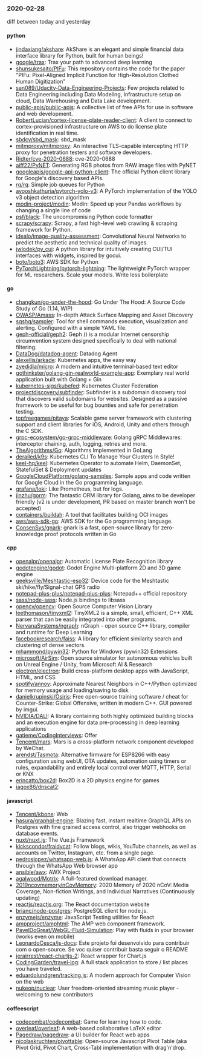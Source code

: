 ### 2020-02-28
diff between today and yesterday

#### python
* [jindaxiang/akshare](https://github.com/jindaxiang/akshare): AkShare is an elegant and simple financial data interface library for Python, built for human beings!
* [google/trax](https://github.com/google/trax): Trax  your path to advanced deep learning
* [shunsukesaito/PIFu](https://github.com/shunsukesaito/PIFu): This repository contains the code for the paper "PIFu: Pixel-Aligned Implicit Function for High-Resolution Clothed Human Digitization"
* [san089/Udacity-Data-Engineering-Projects](https://github.com/san089/Udacity-Data-Engineering-Projects): Few projects related to Data Engineering including Data Modeling, Infrastructure setup on cloud, Data Warehousing and Data Lake development.
* [public-apis/public-apis](https://github.com/public-apis/public-apis): A collective list of free APIs for use in software and web development.
* [RobertLucian/cortex-license-plate-reader-client](https://github.com/RobertLucian/cortex-license-plate-reader-client): A client to connect to cortex-provisioned infrastructure on AWS to do license plate identification in real time.
* [sbdcv/sbd_mask](https://github.com/sbdcv/sbd_mask): sbd_mask
* [mitmproxy/mitmproxy](https://github.com/mitmproxy/mitmproxy): An interactive TLS-capable intercepting HTTP proxy for penetration testers and software developers.
* [Ridter/cve-2020-0688](https://github.com/Ridter/cve-2020-0688): cve-2020-0688
* [aiff22/PyNET](https://github.com/aiff22/PyNET): Generating RGB photos from RAW image files with PyNET
* [googleapis/google-api-python-client](https://github.com/googleapis/google-api-python-client):  The official Python client library for Google's discovery based APIs.
* [rq/rq](https://github.com/rq/rq): Simple job queues for Python
* [ayooshkathuria/pytorch-yolo-v3](https://github.com/ayooshkathuria/pytorch-yolo-v3): A PyTorch implementation of the YOLO v3 object detection algorithm
* [modin-project/modin](https://github.com/modin-project/modin): Modin: Speed up your Pandas workflows by changing a single line of code
* [psf/black](https://github.com/psf/black): The uncompromising Python code formatter
* [scrapy/scrapy](https://github.com/scrapy/scrapy): Scrapy, a fast high-level web crawling & scraping framework for Python.
* [idealo/image-quality-assessment](https://github.com/idealo/image-quality-assessment): Convolutional Neural Networks to predict the aesthetic and technical quality of images.
* [jwlodek/py_cui](https://github.com/jwlodek/py_cui): A python library for intuitively creating CUI/TUI interfaces with widgets, inspired by gocui.
* [boto/boto3](https://github.com/boto/boto3): AWS SDK for Python
* [PyTorchLightning/pytorch-lightning](https://github.com/PyTorchLightning/pytorch-lightning): The lightweight PyTorch wrapper for ML researchers. Scale your models. Write less boilerplate

#### go
* [changkun/go-under-the-hood](https://github.com/changkun/go-under-the-hood):  Go Under The Hood: A Source Code Study of Go (1.14, WIP)
* [OWASP/Amass](https://github.com/OWASP/Amass): In-depth Attack Surface Mapping and Asset Discovery
* [sqshq/sampler](https://github.com/sqshq/sampler): Tool for shell commands execution, visualization and alerting. Configured with a simple YAML file.
* [geph-official/geph2](https://github.com/geph-official/geph2): Geph () is a modular Internet censorship circumvention system designed specifically to deal with national filtering.
* [DataDog/datadog-agent](https://github.com/DataDog/datadog-agent): Datadog Agent
* [alexellis/arkade](https://github.com/alexellis/arkade): Kubernetes apps, the easy way 
* [zyedidia/micro](https://github.com/zyedidia/micro): A modern and intuitive terminal-based text editor
* [gothinkster/golang-gin-realworld-example-app](https://github.com/gothinkster/golang-gin-realworld-example-app): Exemplary real world application built with Golang + Gin
* [kubernetes-sigs/kubefed](https://github.com/kubernetes-sigs/kubefed): Kubernetes Cluster Federation
* [projectdiscovery/subfinder](https://github.com/projectdiscovery/subfinder): Subfinder is a subdomain discovery tool that discovers valid subdomains for websites. Designed as a passive framework to be useful for bug bounties and safe for penetration testing.
* [topfreegames/pitaya](https://github.com/topfreegames/pitaya): Scalable game server framework with clustering support and client libraries for iOS, Android, Unity and others through the C SDK.
* [grpc-ecosystem/go-grpc-middleware](https://github.com/grpc-ecosystem/go-grpc-middleware): Golang gRPC Middlewares: interceptor chaining, auth, logging, retries and more.
* [TheAlgorithms/Go](https://github.com/TheAlgorithms/Go): Algorithms Implemented in GoLang
* [derailed/k9s](https://github.com/derailed/k9s):  Kubernetes CLI To Manage Your Clusters In Style!
* [keel-hq/keel](https://github.com/keel-hq/keel): Kubernetes Operator to automate Helm, DaemonSet, StatefulSet & Deployment updates
* [GoogleCloudPlatform/golang-samples](https://github.com/GoogleCloudPlatform/golang-samples): Sample apps and code written for Google Cloud in the Go programming language.
* [grafana/loki](https://github.com/grafana/loki): Like Prometheus, but for logs.
* [jinzhu/gorm](https://github.com/jinzhu/gorm): The fantastic ORM library for Golang, aims to be developer friendly (v2 is under development, PR based on master branch won't be accepted)
* [containers/buildah](https://github.com/containers/buildah): A tool that facilitates building OCI images
* [aws/aws-sdk-go](https://github.com/aws/aws-sdk-go): AWS SDK for the Go programming language.
* [ConsenSys/gnark](https://github.com/ConsenSys/gnark): gnark is a fast, open-source library for zero-knowledge proof protocols written in Go

#### cpp
* [openalpr/openalpr](https://github.com/openalpr/openalpr): Automatic License Plate Recognition library
* [godotengine/godot](https://github.com/godotengine/godot): Godot Engine  Multi-platform 2D and 3D game engine
* [geeksville/Meshtastic-esp32](https://github.com/geeksville/Meshtastic-esp32): Device code for the Meshtastic ski/hike/fly/Signal-chat GPS radio
* [notepad-plus-plus/notepad-plus-plus](https://github.com/notepad-plus-plus/notepad-plus-plus): Notepad++ official repository
* [sass/node-sass](https://github.com/sass/node-sass):  Node.js bindings to libsass
* [opencv/opencv](https://github.com/opencv/opencv): Open Source Computer Vision Library
* [leethomason/tinyxml2](https://github.com/leethomason/tinyxml2): TinyXML2 is a simple, small, efficient, C++ XML parser that can be easily integrated into other programs.
* [NervanaSystems/ngraph](https://github.com/NervanaSystems/ngraph): nGraph - open source C++ library, compiler and runtime for Deep Learning
* [facebookresearch/faiss](https://github.com/facebookresearch/faiss): A library for efficient similarity search and clustering of dense vectors.
* [mhammond/pywin32](https://github.com/mhammond/pywin32): Python for Windows (pywin32) Extensions
* [microsoft/AirSim](https://github.com/microsoft/AirSim): Open source simulator for autonomous vehicles built on Unreal Engine / Unity, from Microsoft AI & Research
* [electron/electron](https://github.com/electron/electron): Build cross-platform desktop apps with JavaScript, HTML, and CSS
* [spotify/annoy](https://github.com/spotify/annoy): Approximate Nearest Neighbors in C++/Python optimized for memory usage and loading/saving to disk
* [danielkrupinski/Osiris](https://github.com/danielkrupinski/Osiris): Free open-source training software / cheat for Counter-Strike: Global Offensive, written in modern C++. GUI powered by imgui.
* [NVIDIA/DALI](https://github.com/NVIDIA/DALI): A library containing both highly optimized building blocks and an execution engine for data pre-processing in deep learning applications
* [gatieme/CodingInterviews](https://github.com/gatieme/CodingInterviews): Offer
* [Tencent/mars](https://github.com/Tencent/mars): Mars is a cross-platform network component developed by WeChat.
* [arendst/Tasmota](https://github.com/arendst/Tasmota): Alternative firmware for ESP8266 with easy configuration using webUI, OTA updates, automation using timers or rules, expandability and entirely local control over MQTT, HTTP, Serial or KNX
* [erincatto/box2d](https://github.com/erincatto/box2d): Box2D is a 2D physics engine for games
* [iagox86/dnscat2](https://github.com/iagox86/dnscat2): 

#### javascript
* [Tencent/kbone](https://github.com/Tencent/kbone):  Web 
* [hasura/graphql-engine](https://github.com/hasura/graphql-engine): Blazing fast, instant realtime GraphQL APIs on Postgres with fine grained access control, also trigger webhooks on database events.
* [nuxt/nuxt.js](https://github.com/nuxt/nuxt.js): The Vue.js Framework
* [kickscondor/fraidycat](https://github.com/kickscondor/fraidycat): Follow blogs, wikis, YouTube channels, as well as accounts on Twitter, Instagram, etc. from a single page.
* [pedroslopez/whatsapp-web.js](https://github.com/pedroslopez/whatsapp-web.js): A WhatsApp API client that connects through the WhatsApp Web browser app
* [ansible/awx](https://github.com/ansible/awx): AWX Project
* [agalwood/Motrix](https://github.com/agalwood/Motrix): A full-featured download manager.
* [2019ncovmemory/nCovMemory](https://github.com/2019ncovmemory/nCovMemory): 2020 Memory of 2020 nCoV: Media Coverage, Non-fiction Writings, and Individual Narratives (Continuously updating)
* [reactjs/reactjs.org](https://github.com/reactjs/reactjs.org): The React documentation website
* [brianc/node-postgres](https://github.com/brianc/node-postgres): PostgreSQL client for node.js.
* [enzymejs/enzyme](https://github.com/enzymejs/enzyme): JavaScript Testing utilities for React
* [ampproject/amphtml](https://github.com/ampproject/amphtml): The AMP web component framework.
* [PavelDoGreat/WebGL-Fluid-Simulation](https://github.com/PavelDoGreat/WebGL-Fluid-Simulation): Play with fluids in your browser (works even on mobile)
* [LeonardoCesca/js-docs](https://github.com/LeonardoCesca/js-docs): Este projeto foi desenvolvido para contribuir com o open-source. Se voc quiser contribuir basta seguir o README
* [jerairrest/react-chartjs-2](https://github.com/jerairrest/react-chartjs-2): React wrapper for Chart.js
* [CodingGarden/travel-log](https://github.com/CodingGarden/travel-log): A full stack application to store / list places you have traveled.
* [eduardolundgren/tracking.js](https://github.com/eduardolundgren/tracking.js): A modern approach for Computer Vision on the web
* [nukeop/nuclear](https://github.com/nukeop/nuclear): User freedom-oriented streaming music player - welcoming to new contributors

#### coffeescript
* [codecombat/codecombat](https://github.com/codecombat/codecombat): Game for learning how to code.
* [overleaf/overleaf](https://github.com/overleaf/overleaf): A web-based collaborative LaTeX editor
* [Pagedraw/pagedraw](https://github.com/Pagedraw/pagedraw): a UI builder for React web apps
* [nicolaskruchten/pivottable](https://github.com/nicolaskruchten/pivottable): Open-source Javascript Pivot Table (aka Pivot Grid, Pivot Chart, Cross-Tab) implementation with drag'n'drop.
